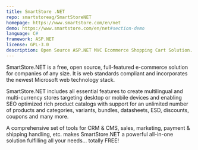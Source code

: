 ```yaml
---
title: SmartStore .NET
repo: smartstoreag/SmartStoreNET
homepage: https://www.smartstore.com/en/net
demo: https://www.smartstore.com/en/net#section-demo
language: C#
framework: ASP.NET
license: GPL-3.0
description: Open Source ASP.NET MVC Ecommerce Shopping Cart Solution.
---
```


SmartStore.NET is a free, open source, full-featured e-commerce solution for companies of any size. It is web standards compliant and incorporates the newest Microsoft web technology stack.

SmartStore.NET includes all essential features to create multilingual and multi-currency stores targeting desktop or mobile devices and enabling SEO optimized rich product catalogs with support for an unlimited number of products and categories, variants, bundles, datasheets, ESD, discounts, coupons and many more.

A comprehensive set of tools for CRM & CMS, sales, marketing, payment & shipping handling, etc. makes SmartStore.NET a powerful all-in-one solution fulfilling all your needs... totally FREE!